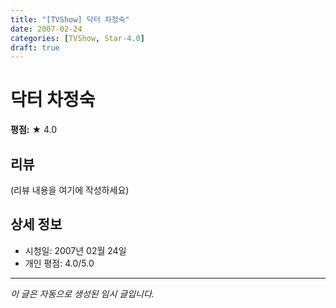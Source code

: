 ```yaml
---
title: "[TVShow] 닥터 차정숙"
date: 2007-02-24
categories: [TVShow, Star-4.0]
draft: true
---
```


# 닥터 차정숙

**평점:** ★ 4.0

## 리뷰

(리뷰 내용을 여기에 작성하세요)

## 상세 정보

- 시청일: 2007년 02월 24일
- 개인 평점: 4.0/5.0

---

*이 글은 자동으로 생성된 임시 글입니다.*
